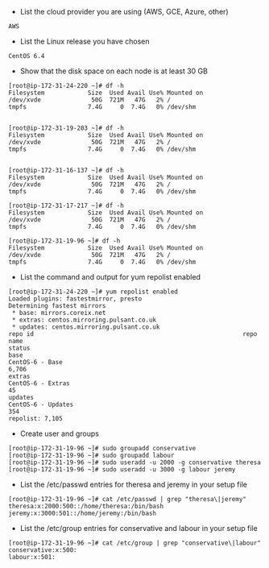 - List the cloud provider you are using (AWS, GCE, Azure, other)
```
AWS
```
- List the Linux release you have chosen
```
CentOS 6.4
```
- Show that the disk space on each node is at least 30 GB
```
[root@ip-172-31-24-220 ~]# df -h
Filesystem            Size  Used Avail Use% Mounted on
/dev/xvde              50G  721M   47G   2% /
tmpfs                 7.4G     0  7.4G   0% /dev/shm


[root@ip-172-31-19-203 ~]# df -h
Filesystem            Size  Used Avail Use% Mounted on
/dev/xvde              50G  721M   47G   2% /
tmpfs                 7.4G     0  7.4G   0% /dev/shm


[root@ip-172-31-16-137 ~]# df -h
Filesystem            Size  Used Avail Use% Mounted on
/dev/xvde              50G  721M   47G   2% /
tmpfs                 7.4G     0  7.4G   0% /dev/shm

[root@ip-172-31-17-217 ~]# df -h
Filesystem            Size  Used Avail Use% Mounted on
/dev/xvde              50G  721M   47G   2% /
tmpfs                 7.4G     0  7.4G   0% /dev/shm

[root@ip-172-31-19-96 ~]# df -h
Filesystem            Size  Used Avail Use% Mounted on
/dev/xvde              50G  721M   47G   2% /
tmpfs                 7.4G     0  7.4G   0% /dev/shm

```
- List the command and output for yum repolist enabled
```
[root@ip-172-31-24-220 ~]# yum repolist enabled
Loaded plugins: fastestmirror, presto
Determining fastest mirrors
 * base: mirrors.coreix.net
 * extras: centos.mirroring.pulsant.co.uk
 * updates: centos.mirroring.pulsant.co.uk
repo id                                                          repo name                                                                    status
base                                                             CentOS-6 - Base                                                              6,706
extras                                                           CentOS-6 - Extras                                                               45
updates                                                          CentOS-6 - Updates                                                             354
repolist: 7,105
```
- Create user and groups
```
[root@ip-172-31-19-96 ~]# sudo groupadd conservative
[root@ip-172-31-19-96 ~]# sudo groupadd labour
[root@ip-172-31-19-96 ~]# sudo useradd -u 2000 -g conservative theresa
[root@ip-172-31-19-96 ~]# sudo useradd -u 3000 -g labour jeremy
```
- List the /etc/passwd entries for theresa and jeremy in your setup file
```
[root@ip-172-31-19-96 ~]# cat /etc/passwd | grep "theresa\|jeremy"
theresa:x:2000:500::/home/theresa:/bin/bash
jeremy:x:3000:501::/home/jeremy:/bin/bash
```
- List the /etc/group entries for conservative and labour in your setup file
```
[root@ip-172-31-19-96 ~]# cat /etc/group | grep "conservative\|labour"
conservative:x:500:
labour:x:501:
```